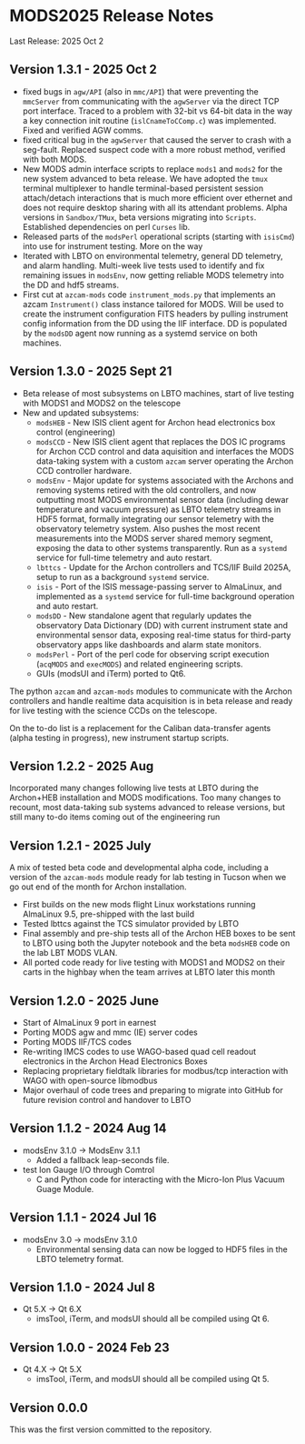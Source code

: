 # MODS2025 Release Notes
Last Release: 2025 Oct 2

## Version 1.3.1 - 2025 Oct 2
 * fixed bugs in `agw/API` (also in `mmc/API`) that were preventing the `mmcServer` from communicating with the `agwServer` via the direct TCP port interface.  Traced to a problem with 32-bit vs 64-bit data in the way a key connection init routine (`islCnameToCComp.c`) was implemented.  Fixed and verified AGW comms.
 * fixed critical bug in the `agwServer` that caused the server to crash with a seg-fault.  Replaced suspect code with a more robust method, verified with both MODS.
 * New MODS admin interface scripts to replace `mods1` and `mods2` for the new system advanced to beta release.  We have adopted the `tmux` terminal multiplexer to handle terminal-based persistent session attach/detach interactions that is much more efficient over ethernet and does not require desktop sharing with all its attendant problems.  Alpha versions in `Sandbox/TMux`, beta versions migrating into `Scripts`.  Established dependencies on perl `Curses` lib.
 * Released parts of the `modsPerl` operational scripts (starting with `isisCmd`) into use for instrument testing. More on the way
 * Iterated with LBTO on environmental telemetry, general DD telemetry, and alarm handling.  Multi-week live tests used to identify and fix remaining issues in `modsEnv`, now getting reliable MODS telemetry into the DD and hdf5 streams.
 * First cut at `azcam-mods` code `instrument_mods.py` that implements an azcam `Instrument()` class instance tailored for MODS.  Will be used to create the instrument configuration FITS headers by pulling instrument config information from the DD using the IIF interface.  DD is populated by the `modsDD` agent now running as a systemd service on both machines.

## Version 1.3.0 - 2025 Sept 21
 * Beta release of most subsystems on LBTO machines, start of live testing with MODS1 and MODS2 on the telescope
 * New and updated subsystems:
   * `modsHEB` - New ISIS client agent for Archon head electronics box control (engineering)
   * `modsCCD` - New ISIS client agent that replaces the DOS IC programs for Archon CCD control and data aquisition and interfaces the MODS data-taking system with a custom `azcam` server operating the Archon CCD controller hardware.
   * `modsEnv` - Major update for systems associated with the Archons and removing systems retired with the old controllers, and now outputting most MODS environmental sensor data (including dewar temperature and vacuum pressure) as LBTO telemetry streams in HDF5 format, formally integrating our sensor telemetry with the observatory telemetry system. Also pushes the most recent measurements into the MODS server shared memory segment, exposing the data to other systems transparently. Run as a `systemd` service for full-time telemetry and auto restart.
   * `lbttcs` - Update for the Archon controllers and TCS/IIF Build 2025A, setup to run as a background `systemd` service.
   * `isis` - Port of the ISIS message-passing server to AlmaLinux, and implemented as a `systemd` service for full-time background operation and auto restart.
   * `modsDD` - New standalone agent that regularly updates the observatory Data Dictionary (DD) with current instrument state and environmental sensor data, exposing real-time status for third-party observatory apps like dashboards and alarm state monitors.
   * `modsPerl` - Port of the perl code for observing script execution (`acqMODS` and `execMODS`) and related engineering scripts.
   * GUIs (modsUI and iTerm) ported to Qt6.
  
The python `azcam` and `azcam-mods` modules to communicate with the Archon controllers and handle realtime data acquisition is in beta release and ready for live testing with the science CCDs on the telescope.  

On the to-do list is a replacement for the Caliban data-transfer agents (alpha testing in progress), new instrument startup scripts.

## Version 1.2.2 - 2025 Aug

Incorporated many changes following live tests at LBTO during the Archon+HEB installation and MODS modifications. Too many changes to recount, most data-taking sub 
systems advanced to release versions, but still many to-do items coming out of the engineering run

## Version 1.2.1 - 2025 July

A mix of tested beta code and developmental alpha code, including a version of the `azcam-mods` module ready for lab testing in Tucson when we go out
end of the month for Archon installation.  
 * First builds on the new mods flight Linux workstations running AlmaLinux 9.5, pre-shipped with the last build
 * Tested lbttcs against the TCS simulator provided by LBTO
 * Final assembly and pre-ship tests all of the Archon HEB boxes to be sent to LBTO using both the Jupyter notebook and the beta `modsHEB` code on the lab LBT MODS VLAN.
 * All ported code ready for live testing with MODS1 and MODS2 on their carts in the highbay when the team arrives at LBTO later this month

## Version 1.2.0 - 2025 June
 * Start of AlmaLinux 9 port in earnest
 * Porting MODS agw and mmc (IE) server codes
 * Porting MODS IIF/TCS codes
 * Re-writing IMCS codes to use WAGO-based quad cell readout electronics in the Archon Head Electronics Boxes
 * Replacing proprietary fieldtalk libraries for modbus/tcp interaction with WAGO with open-source libmodbus
 * Major overhaul of code trees and preparing to migrate into GitHub for future revision control and handover to LBTO

## Version 1.1.2 - 2024 Aug 14

- modsEnv 3.1.0 -> ModsEnv 3.1.1
    - Added a fallback leap-seconds file.
- test Ion Gauge I/O through Comtrol
    - C and Python code for interacting with the Micro-Ion Plus Vacuum Guage Module.

## Version 1.1.1 - 2024 Jul 16

- modsEnv 3.0 -> modsEnv 3.1.0
    - Environmental sensing data can now be logged to HDF5 files in the LBTO telemetry format.

## Version 1.1.0 - 2024 Jul 8

- Qt 5.X -> Qt 6.X
    - imsTool, iTerm, and modsUI should all be compiled using Qt 6.

## Version 1.0.0 - 2024 Feb 23

- Qt 4.X -> Qt 5.X
    - imsTool, iTerm, and modsUI should all be compiled using Qt 5.

## Version 0.0.0

This was the first version committed to the repository.
